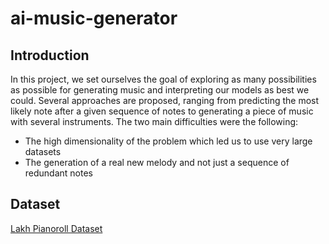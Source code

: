 # ai-music-generator

## Introduction

In this project, we set ourselves the goal of exploring as many possibilities as possible for generating music and interpreting our models as best we could. Several approaches are proposed, ranging from predicting the most likely note after a given sequence of notes to generating a piece of music with several instruments. The two main difficulties were the following: 
* The high dimensionality of the problem which led us to use very large datasets
* The generation of a real new melody and not just a sequence of redundant notes

## Dataset

[Lakh Pianoroll Dataset](https://salu133445.github.io/lakh-pianoroll-dataset/)
